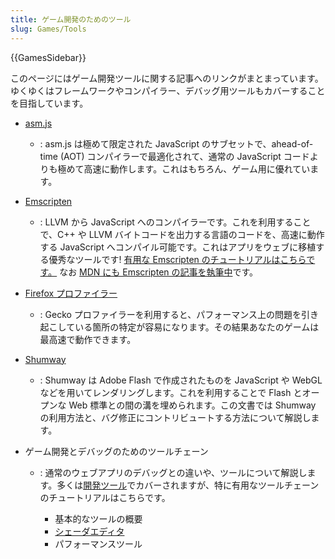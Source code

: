 ```yaml
---
title: ゲーム開発のためのツール
slug: Games/Tools
---
```

{{GamesSidebar}}

このページにはゲーム開発ツールに関する記事へのリンクがまとまっています。ゆくゆくはフレームワークやコンパイラー、デバッグ用ツールもカバーすることを目指しています。

- [asm.js](/ja/docs/Games/Tools/asm.js)
  - : asm.js は極めて限定された JavaScript のサブセットで、ahead-of-time (AOT) コンパイラーで最適化されて、通常の JavaScript コードよりも極めて高速に動作します。これはもちろん、ゲーム用に優れています。
- [Emscripten](https://github.com/emscripten-core/emscripten/wiki)
  - : LLVM から JavaScript へのコンパイラーです。これを利用することで、C++ や LLVM バイトコードを出力する言語のコードを、高速に動作する JavaScript へコンパイル可能です。これはアプリをウェブに移植する優秀なツールです! [有用な Emscripten のチュートリアルはこちらです。](https://github.com/emscripten-core/emscripten/wiki/Tutorial) なお [MDN にも Emscripten の記事を執筆中](/ja/docs/Emscripten)です。
- [Firefox プロファイラー](https://profiler.firefox.com/docs/#/)
  - : Gecko プロファイラーを利用すると、パフォーマンス上の問題を引き起こしている箇所の特定が容易になります。その結果あなたのゲームは最高速で動作できます。
- [Shumway](/ja/docs/Mozilla/Projects/Shumway)
  - : Shumway は Adobe Flash で作成されたものを JavaScript や WebGL などを用いてレンダリングします。これを利用することで Flash とオープンな Web 標準との間の溝を埋められます。この文書では Shumway の利用方法と、バグ修正にコントリビュートする方法について解説します。
- ゲーム開発とデバッグのためのツールチェーン

  - : 通常のウェブアプリのデバッグとの違いや、ツールについて解説します。多くは[開発ツール](https://firefox-source-docs.mozilla.org/devtools-user/index.html)でカバーされますが、特に有用なツールチェーンのチュートリアルはこちらです。

    - 基本的なツールの概要
    - [シェーダエディタ](https://firefox-source-docs.mozilla.org/devtools-user/shader_editor/index.html)
    - パフォーマンスツール
